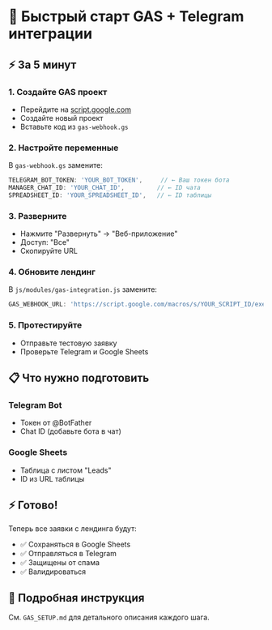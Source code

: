 # 🚀 Быстрый старт GAS + Telegram интеграции

## ⚡ За 5 минут

### 1. Создайте GAS проект
- Перейдите на [script.google.com](https://script.google.com)
- Создайте новый проект
- Вставьте код из `gas-webhook.gs`

### 2. Настройте переменные
В `gas-webhook.gs` замените:
```javascript
TELEGRAM_BOT_TOKEN: 'YOUR_BOT_TOKEN',     // ← Ваш токен бота
MANAGER_CHAT_ID: 'YOUR_CHAT_ID',         // ← ID чата
SPREADSHEET_ID: 'YOUR_SPREADSHEET_ID',   // ← ID таблицы
```

### 3. Разверните
- Нажмите "Развернуть" → "Веб-приложение"
- Доступ: "Все"
- Скопируйте URL

### 4. Обновите лендинг
В `js/modules/gas-integration.js` замените:
```javascript
GAS_WEBHOOK_URL: 'https://script.google.com/macros/s/YOUR_SCRIPT_ID/exec'
```

### 5. Протестируйте
- Отправьте тестовую заявку
- Проверьте Telegram и Google Sheets

## 📋 Что нужно подготовить

### Telegram Bot
- Токен от @BotFather
- Chat ID (добавьте бота в чат)

### Google Sheets
- Таблица с листом "Leads"
- ID из URL таблицы

## ⚡ Готово!

Теперь все заявки с лендинга будут:
- ✅ Сохраняться в Google Sheets
- ✅ Отправляться в Telegram
- ✅ Защищены от спама
- ✅ Валидироваться

## 🔧 Подробная инструкция

См. `GAS_SETUP.md` для детального описания каждого шага.
